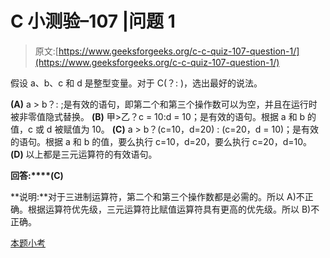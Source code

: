 # C 小测验–107 |问题 1

> 原文:[https://www.geeksforgeeks.org/c-c-quiz-107-question-1/](https://www.geeksforgeeks.org/c-c-quiz-107-question-1/)

假设 a、b、c 和 d 是整型变量。对于 C(？: )，选出最好的说法。

**(A)** a > b？: ;是有效的语句，即第二个和第三个操作数可以为空，并且在运行时被非零值隐式替换。
**(B)** 甲>乙？c = 10:d = 10；是有效的语句。根据 a 和 b 的值，c 或 d 被赋值为 10。
**(C)** a > b？(c=10，d=20) : (c=20，d = 10)；是有效的语句。根据 a 和 b 的值，要么执行 c=10，d=20，要么执行 c=20，d=10。
**(D)** 以上都是三元运算符的有效语句。

**回答:****(C)**

**说明:**对于三进制运算符，第二个和第三个操作数都是必需的。所以 A)不正确。根据运算符优先级，三元运算符比赋值运算符具有更高的优先级。所以 B)不正确。

[本题小考](https://www.geeksforgeeks.org/c-quiz-107-gq/)
